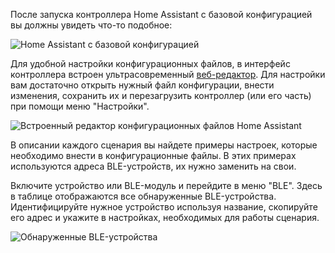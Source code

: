 
После запуска контроллера Home Assistant с базовой конфигурацией вы должны увидеть что-то подобное:

![Home Assistant c базовой конфигурацией](https://github.com/cutecare/cutecare-docs/blob/master/images/hass-started.png?raw=true)

Для удобной настройки конфигурационных файлов, в интерфейс контроллера встроен ультрасовременный [веб-редактор](https://github.com/cutecare/wcode). Для настройки вам достаточно открыть нужный файл конфигурации, внести изменения, сохранить их и перезагрузить контроллер (или его часть) при помощи меню "Настройки".

![Встроенный редактор конфигурационных файлов Home Assistant](https://github.com/cutecare/cutecare-docs/blob/master/images/hass-editor.png?raw=true)

В описании каждого сценария вы найдете примеры настроек, которые необходимо внести в конфигурационные файлы.
В этих примерах используются адреса BLE-устройств, их нужно заменить на свои.

Включите устройство или BLE-модуль и перейдите в меню "BLE". Здесь в таблице отображаются все обнаруженные BLE-устройства.
Идентифицируйте нужное устройство используя название, скопируйте его адрес и укажите в настройках, необходимых для работы сценария.

![Обнаруженные BLE-устройства](https://github.com/cutecare/cutecare-docs/blob/master/images/hass-ble.png?raw=true)
